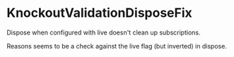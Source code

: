 # KnockoutValidationDisposeFix
Dispose when configured with live doesn't clean up subscriptions.

Reasons seems to be a check against the live flag (but inverted) in dispose.
